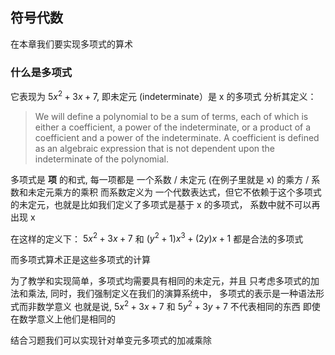 ## 符号代数

在本章我们要实现多项式的算术

### 什么是多项式

它表现为 $5x^2 + 3x + 7$, 即未定元 (indeterminate）是 x 的多项式
分析其定义：

> We will define a polynomial to be a sum of terms, each of which is either a coefficient,
> a power of the indeterminate, or a product of a coefficient and a power of the indeterminate.
> A coefficient is defined as an algebraic expression that is not dependent upon the indeterminate
> of the polynomial.

多项式是 **项** 的和式, 每一项都是 一个系数 / 未定元 (在例子里就是 x) 的乘方 / 系数和未定元乘方的乘积
而系数定义为 一个代数表达式，但它不依赖于这个多项式的未定元，也就是比如我们定义了多项式是基于 x 的多项式，
系数中就不可以再出现 x

在这样的定义下：
$5x^2 + 3x + 7$ 和 $(y^2 + 1)x^3 + (2y)x + 1$
都是合法的多项式

而多项式算术正是这些多项式的计算

为了教学和实现简单，多项式均需要具有相同的未定元，并且
只考虑多项式的加法和乘法, 同时，我们强制定义在我们的演算系统中，
多项式的表示是一种语法形式而非数学意义
也就是说, $5x^2 + 3x + 7$ 和 $5y^2 + 3y + 7$ 不代表相同的东西
即使在数学意义上他们是相同的

结合习题我们可以实现针对单变元多项式的加减乘除
